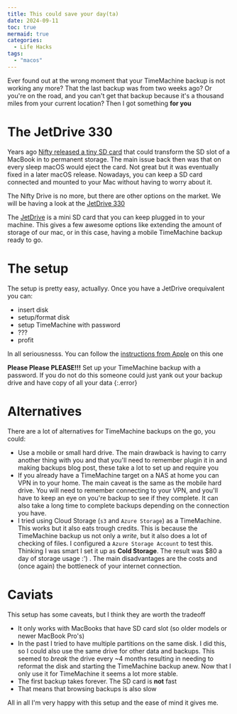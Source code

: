 ```yaml
---
title: This could save your day(ta)
date: 2024-09-11
toc: true
mermaid: true
categories:
  - Life Hacks
tags:
  - "macos"
---
```


Ever found out at the wrong moment that your TimeMachine backup is not working any more? That the last backup was from two weeks ago? Or you're on the road, and you can't get that backup because it's a thousand miles from your current location? Then I got something **for you**

# The JetDrive 330

Years ago [Nifty released a tiny SD card](https://www.theverge.com/2012/7/6/3140320/nifty-minidrive-kickstarter-macbook-microsd-card) that could transform the SD slot of a MacBook in to permanent storage. The main issue back then was that on every sleep macOS would eject the card. Not great but it was eventually fixed in a later macOS release. Nowadays, you can keep a SD card connected and mounted to your Mac without having to worry about it.

The Nifty Drive is no more, but there are other options on the market. We will be having a look at the [JetDrive 330](https://amzn.to/47hmkMP)

The [JetDrive](https://amzn.to/47hmkMP) is a mini SD card that you can keep plugged in to your machine. This gives a few awesome options like extending the amount of storage of our mac, or in this case, having a mobile TimeMachine backup ready to go.

# The setup

The setup is pretty easy, actuallyy. Once you have a JetDrive orequivalent you can:

- insert disk
- setup/format disk
- setup TimeMachine with password
- ???
- profit

In all seriousnesss. You can follow the [instructions from Apple](https://support.apple.com/en-us/104984#:~:text=From%20the%20Apple%20menu%20%EF%A3%BF,and%20click%20Set%20Up%20Disk.) on this one

**Please Please PLEASE!!!** Set up your TimeMachine backup with a password. If you do not do this someone could just yank out your backup drive and have copy of all your data
{:.error}

# Alternatives

There are a lot of alternatives for TimeMachine backups on the go, you could:

- Use a mobile or small hard drive. The main drawback is having to carry another thing with you and that you'll need to remember plugin it in and making backups blog post, these take a lot to set up and require you
- If you already have a TimeMachine target on a NAS at home you can VPN in to your home. The main caveat is the same as the mobile hard drive. You will need to remember connecting to your VPN, and you'll have to keep an eye on you're backup to see if they complete. It can also take a long time to complete backups depending on the connection you have.
- I tried using Cloud Storage (`s3` and `Azure Storage`) as a TimeMachine. This works but it also eats trough credits. This is because the TimeMachine backup us not only a _write_, but it also does a lot of checking of files. I configured a `Azure Storage Account` to test this. Thinking I was smart I set it up as **Cold Storage**. The result was $80 a day of storage usage :') . The main disadvantages are the costs and (once again) the bottleneck of your internet connection.

# Caviats

This setup has some caveats, but I think they are worth the tradeoff

- It only works with MacBooks that have SD card slot (so older models or newer MacBook Pro's)
- In the past I tried to have multiple partitions on the same disk. I did this, so I could also use the same drive for other data and backups. This seemed to _break_ the drive every ~4 months resulting in needing to reformat the disk and starting the TimeMachine backup anew. Now that I only use it for TimeMachine it seems a lot more stable.
- The first backup takes forever. The SD card is **not** fast
- That means that browsing backups is also slow

All in all I'm very happy with this setup and the ease of mind it gives me.
